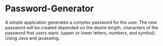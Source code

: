 # Password-Generator
A simple application generates a complex password for the user. The new password will be created depended on the desire length, characters of the password that users want. (upper or lower letters, numbers, and symbol). Using Java and javaswing.
